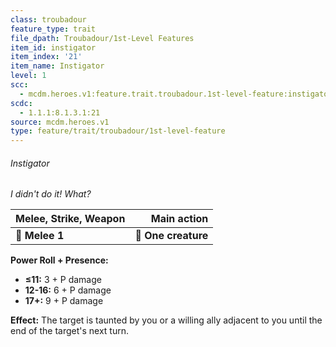 ```yaml
---
class: troubadour
feature_type: trait
file_dpath: Troubadour/1st-Level Features
item_id: instigator
item_index: '21'
item_name: Instigator
level: 1
scc:
  - mcdm.heroes.v1:feature.trait.troubadour.1st-level-feature:instigator
scdc:
  - 1.1.1:8.1.3.1:21
source: mcdm.heroes.v1
type: feature/trait/troubadour/1st-level-feature
---
```


###### Instigator

*I didn't do it! What?*

| **Melee, Strike, Weapon** |     **Main action** |
| ------------------------- | ------------------: |
| **📏 Melee 1**            | **🎯 One creature** |

**Power Roll + Presence:**

- **≤11:** 3 + P damage
- **12-16:** 6 + P damage
- **17+:** 9 + P damage

**Effect:** The target is taunted by you or a willing ally adjacent to you until the end of the target's next turn.
